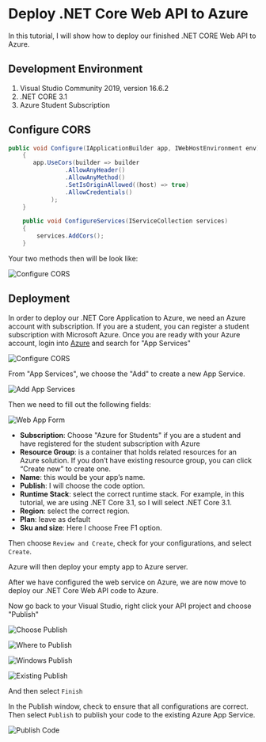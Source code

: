 # Deploy .NET Core Web API to Azure
In this tutorial, I will show how to deploy our finished .NET CORE Web API to Azure.

## Development Environment
1. Visual Studio Community 2019, version 16.6.2
2. .NET CORE 3.1
3. Azure Student Subscription

## Configure CORS
``` csharp
public void Configure(IApplicationBuilder app, IWebHostEnvironment env)
    {      
       app.UseCors(builder => builder
                .AllowAnyHeader()
                .AllowAnyMethod()
                .SetIsOriginAllowed((host) => true)
                .AllowCredentials()
            );
    }

    public void ConfigureServices(IServiceCollection services)
    {
        services.AddCors();
    }
```

Your two methods then will be look like:

![Configure CORS](./img/configure-cors.PNG)

## Deployment
In order to deploy our .NET Core Application to Azure, we need an Azure account with subscription. If you are a student, you can register a student subscription with Microsoft Azure.
Once you are ready with your Azure account, login into [Azure](http://portal.azure.com/) and search for "App Services"

![Configure CORS](./img/configure-cors.PNG)

From "App Services", we choose the "Add" to create a new App Service.

![Add App Services](./img/add-app-services.PNG)

Then we need to fill out the following fields:

![Web App Form](./img/web-app-form.PNG)

- **Subscription**: Choose "Azure for Students" if you are a student and have registered for the student subscription with Azure
- **Resource Group**: is a container that holds related resources for an Azure solution. If you don’t have existing resource group, you can click “Create new” to create one.
- **Name**: this would be your app’s name.
- **Publish**: I will choose the code option.
- **Runtime Stack**: select the correct runtime stack. For example, in this tutorial, we are using .NET Core 3.1, so I will select .NET Core 3.1.
- **Region**: select the correct region.
- **Plan**: leave as default
- **Sku and size**: Here I choose Free F1 option.

Then choose `Review and Create`, check for your configurations, and select `Create`.

Azure will then deploy your empty app to Azure server.

After we have configured the web service on Azure, we are now move to deploy our .NET Core Web API code to Azure.

Now go back to your Visual Studio, right click your API project and choose "Publish"

![Choose Publish](./img/choose-publish.PNG)

![Where to Publish](./img/where-publish.PNG)

![Windows Publish](./img/windows-publish.PNG)

![Existing Publish](./img/existing-publish.PNG)

And then select `Finish`

In the Publish window, check to ensure that all configurations are correct. Then select `Publish` to publish your code to the existing Azure App Service.

![Publish Code](./img/publish-code.PNG)
